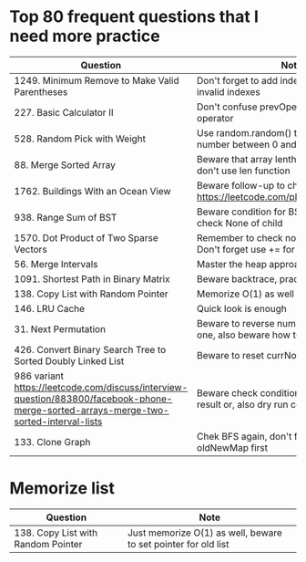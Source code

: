 # Top 80 frequent questions that I need more practice
| Question                | Note                         
| ------------------------| ------------------------------ 
| 1249. Minimum Remove to Make Valid Parentheses | Don't forget to add indexes from stack to invalid indexes
| 227. Basic Calculator II | Don't confuse prevOperator with current operator
| 528. Random Pick with Weight | Use random.random() to generate a random number between 0 and 1
| 88. Merge Sorted Array | Beware that array lenth is passed in, so don't use len function
| 1762. Buildings With an Ocean View | Beware follow-up to check both sides https://leetcode.com/playground/JM6Vaawr
| 938. Range Sum of BST | Beware condition for BST, and remember to check None of child
| 1570. Dot Product of Two Sparse Vectors | Remember to check not zero in constructor; Don't forget use += for result.
| 56. Merge Intervals | Master the heap approach as well
| 1091. Shortest Path in Binary Matrix | Beware backtrace, practice this again
| 138. Copy List with Random Pointer | Memorize O(1) as well
| 146. LRU Cache | Quick look is enough
| 31. Next Permutation | Beware to reverse nums if it's the biggest one, also beware how to find the right index
| 426. Convert Binary Search Tree to Sorted Doubly Linked List | Beware to reset currNode at end of iteration
| 986 variant https://leetcode.com/discuss/interview-question/883800/facebook-phone-merge-sorted-arrays-merge-two-sorted-interval-lists | Beware check condition: or in while; not result or, also dry run code
| 133. Clone Graph | Chek BFS again, don't forget to initialzie oldNewMap first
# Memorize list
| Question                | Note                         
| ------------------------| ------------------------------ 
| 138. Copy List with Random Pointer | Just memorize O(1) as well, beware to set pointer for old list
